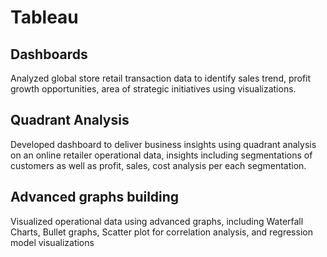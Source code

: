 # Tableau
## Dashboards
Analyzed global store retail transaction data to identify sales trend, profit growth opportunities, area of strategic initiatives using visualizations.
## Quadrant Analysis
Developed dashboard to deliver business insights using quadrant analysis on an online retailer operational data, insights including segmentations of customers as well as profit, sales, cost analysis per each segmentation.
## Advanced graphs building
Visualized operational data using advanced graphs, including Waterfall Charts, Bullet graphs, Scatter plot for correlation analysis, and regression model visualizations
